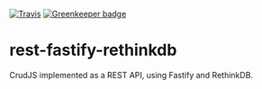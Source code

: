 [![Travis](https://img.shields.io/travis/crudjs/rest-fastify-rethinkdb.svg?style=flat-square)]()
[![Greenkeeper badge](https://badges.greenkeeper.io/crudjs/rest-fastify-rethinkdb.svg)](https://greenkeeper.io/)
# rest-fastify-rethinkdb

CrudJS implemented as a REST API, using Fastify and RethinkDB.
